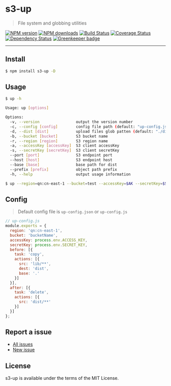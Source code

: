 s3-up
========

> File system and globbing utilities

[![NPM version](https://img.shields.io/npm/v/s3-up.svg)](https://www.npmjs.com/package/s3-up)
[![NPM downloads](https://img.shields.io/npm/dm/s3-up.svg)](https://www.npmjs.com/package/s3-up)
[![Build Status](https://travis-ci.org/d-band/s3-up.svg?branch=master)](https://travis-ci.org/d-band/s3-up)
[![Coverage Status](https://coveralls.io/repos/github/d-band/s3-up/badge.svg?branch=master)](https://coveralls.io/github/d-band/s3-up?branch=master)
[![Dependency Status](https://david-dm.org/d-band/s3-up.svg)](https://david-dm.org/d-band/s3-up)
[![Greenkeeper badge](https://badges.greenkeeper.io/d-band/s3-up.svg)](https://greenkeeper.io/)

---

## Install

```bash
$ npm install s3-up -D
```

## Usage

```bash
$ up -h

Usage: up [options]

Options:
  -v, --version                output the version number
  -c, --config [config]        config file path (default: "up-config.js")
  -d, --dist [dist]            upload files glob patten (default: "./dist/**")
  -b, --bucket [bucket]        S3 bucket name
  -r, --region [region]        S3 region name
  -a, --accessKey [accessKey]  S3 client accessKey
  -s, --secretKey [secretKey]  S3 client secretKey
  --port [port]                S3 endpoint port
  --host [host]                S3 endpoint host
  --base [base]                base path for dist
  --prefix [prefix]            object path prefix
  -h, --help                   output usage information

$ up --region=qn:cn-east-1 --bucket=test --accessKey=$AK --secretKey=$SK
```

## Config

> Default config file is  `up-config.json` or `up-config.js`

```js
// up-config.js
module.exports = {
  region: 'qn:cn-east-1',
  bucket: 'bucketName',
  accessKey: process.env.ACCESS_KEY,
  secretKey: process.env.SECRET_KEY,
  before: [{
    task: 'copy',
    actions: [{
      src: 'lib/**',
      dest: 'dist',
      base: '.'
    }]
  }],
  after: [{
    task: 'delete',
    actions: [{
      src: 'dist/**'
    }]
  }]
};
```

## Report a issue

* [All issues](https://github.com/d-band/s3-up/issues)
* [New issue](https://github.com/d-band/s3-up/issues/new)

## License

s3-up is available under the terms of the MIT License.
